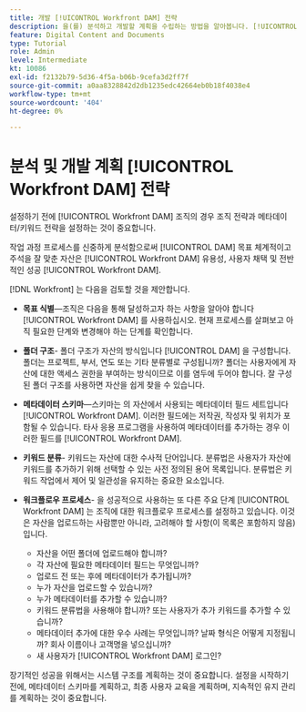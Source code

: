 ```yaml
---
title: 개발 [!UICONTROL Workfront DAM] 전략
description: 을(를) 분석하고 개발할 계획을 수립하는 방법을 알아봅니다. [!UICONTROL Workfront DAM] 전략.
feature: Digital Content and Documents
type: Tutorial
role: Admin
level: Intermediate
kt: 10086
exl-id: f2132b79-5d36-4f5a-b06b-9cefa3d2ff7f
source-git-commit: a0aa8328842d2db1235edc42664eb0b18f4038e4
workflow-type: tm+mt
source-wordcount: '404'
ht-degree: 0%

---
```


# 분석 및 개발 계획 [!UICONTROL Workfront DAM] 전략

설정하기 전에 [!UICONTROL Workfront DAM] 조직의 경우 조직 전략과 메타데이터/키워드 전략을 설정하는 것이 중요합니다.

작업 과정 프로세스를 신중하게 분석함으로써 [!UICONTROL DAM] 목표 체계적이고 주석을 잘 맞춘 자산은 [!UICONTROL Workfront DAM] 유용성, 사용자 채택 및 전반적인 성공 [!UICONTROL Workfront DAM].

[!DNL Workfront] 는 다음을 검토할 것을 제안합니다.

* **목표 식별**—조직은 다음을 통해 달성하고자 하는 사항을 알아야 합니다 [!UICONTROL Workfront DAM] 를 사용하십시오. 현재 프로세스를 살펴보고 아직 필요한 단계와 변경해야 하는 단계를 확인합니다.
* **폴더 구조**- 폴더 구조가 자산의 방식입니다 [!UICONTROL DAM] 을 구성합니다. 폴더는 프로젝트, 부서, 연도 또는 기타 분류별로 구성됩니까? 폴더는 사용자에게 자산에 대한 액세스 권한을 부여하는 방식이므로 이를 염두에 두어야 합니다. 잘 구성된 폴더 구조를 사용하면 자산을 쉽게 찾을 수 있습니다.
* **메타데이터 스키마**—스키마는 의 자산에서 사용되는 메타데이터 필드 세트입니다 [!UICONTROL Workfront DAM]. 이러한 필드에는 저작권, 작성자 및 위치가 포함될 수 있습니다. 타사 응용 프로그램을 사용하여 메타데이터를 추가하는 경우 이러한 필드를 [!UICONTROL Workfront DAM].
* **키워드 분류**- 키워드는 자산에 대한 수사적 단어입니다. 분류법은 사용자가 자산에 키워드를 추가하기 위해 선택할 수 있는 사전 정의된 용어 목록입니다. 분류법은 키워드 작업에서 제어 및 일관성을 유지하는 중요한 요소입니다.
* **워크플로우 프로세스**- 을 성공적으로 사용하는 또 다른 주요 단계 [!UICONTROL Workfront DAM] 는 조직에 대한 워크플로우 프로세스를 설정하고 있습니다. 이것은 자산을 업로드하는 사람뿐만 아니라, 고려해야 할 사항(이 목록은 포함하지 않음)입니다.

   * 자산을 어떤 폴더에 업로드해야 합니까?
   * 각 자산에 필요한 메타데이터 필드는 무엇입니까?
   * 업로드 전 또는 후에 메타데이터가 추가됩니까?
   * 누가 자산을 업로드할 수 있습니까?
   * 누가 메타데이터를 추가할 수 있습니까?
   * 키워드 분류법을 사용해야 합니까? 또는 사용자가 추가 키워드를 추가할 수 있습니까?
   * 메타데이터 추가에 대한 우수 사례는 무엇입니까? 날짜 형식은 어떻게 지정됩니까? 회사 이름이나 고객명을 넣으십니까?
   * 새 사용자가 [!UICONTROL Workfront DAM] 로그인?

장기적인 성공을 위해서는 시스템 구조를 계획하는 것이 중요합니다. 설정을 시작하기 전에, 메타데이터 스키마를 계획하고, 최종 사용자 교육을 계획하며, 지속적인 유지 관리를 계획하는 것이 중요합니다.
